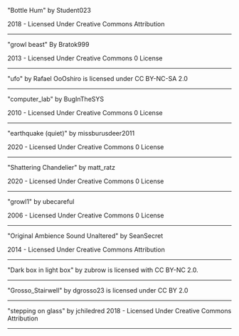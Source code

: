 "Bottle Hum" by Student023

2018 - Licensed Under 
Creative Commons 
Attribution

---

"growl beast" By Bratok999

2013 - Licensed Under 
Creative Commons 
0 License

---

"ufo" by Rafael OoOshiro is licensed under CC BY-NC-SA 2.0

---

"computer_lab" by BugInTheSYS

2010 - Licensed Under 
Creative Commons 
0 License

---

"earthquake (quiet)" by missburusdeer2011

2020 - Licensed Under 
Creative Commons 
0 License

---

"Shattering Chandelier" by matt_ratz

2020 - Licensed Under 
Creative Commons 
0 License

---

"growl1" by ubecareful


2006 - Licensed Under 
Creative Commons 
0 License

---

"Original Ambience Sound Unaltered" by SeanSecret

2014 - Licensed Under 
Creative Commons 
Attribution

---

"Dark box in light box" by zubrow  is licensed with CC BY-NC 2.0. 

---

"Grosso_Stairwell" by dgrosso23 is licensed under CC BY 2.0

---

"stepping on glass" by jchiledred
2018 - Licensed Under 
Creative Commons 
Attribution

---
